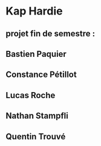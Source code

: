 # Kap Hardie
## projet fin de semestre :
## Bastien Paquier
## Constance Pétillot
## Lucas Roche
## Nathan Stampfli
## Quentin Trouvé

